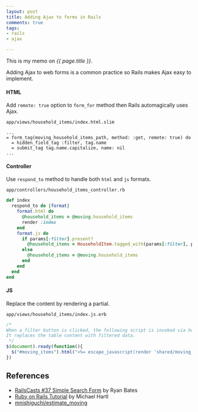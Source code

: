 ```yaml
---
layout: post
title: Adding Ajax to forms in Rails
comments: true
tags:
- rails
- ajax

---
```


This is my memo on *{{ page.title }}*.

<!--more-->

Adding Ajax to web forms is a common practice so Rails makes Ajax easy to implement.

#### HTML

Add `remote: true` option to `form_for` method then Rails automagically uses Ajax.

`app/views/household_items/index.html.slim`

```slim
...
= form_tag(moving_household_items_path, method: :get, remote: true) do
  = hidden_field_tag :filter, tag.name
  = submit_tag tag.name.capitalize, name: nil
...
```

#### Controller

Use `respond_to` method to handle both `html` and `js` formats.

`app/controllers/household_items_controller.rb`

```rb
def index
  respond_to do |format|
    format.html do
      @household_items = @moving.household_items
      render :index
    end
    format.js do
      if params[:filter].present?
        @household_items = HouseholdItem.tagged_with(params[:filter], params[:moving_id])
      else
        @household_items = @moving.household_items
      end
    end
  end
end
```

#### JS

Replace the content by rendering a partial.

`app/views/household_items/index.js.erb`

```js
/*
When a filter button is clicked, the following script is invoked via household_items#index action.
It replaces the table content with filtered data.
 */
$(document).ready(function(){
  $("#moving_items").html("<%= escape_javascript(render 'shared/moving_items', moving: @moving, household_items: @household_items) %>")
})
```

## References

- [RailsCasts #37 Simple Search Form](http://railscasts.com/episodes/37-simple-search-form) by Ryan Bates
- [Ruby on Rails Tutorial](https://www.railstutorial.org/book/following_users#sec-a_working_follow_button_with_ajax) by Michael Hartl
- [mnishiguchi/estimate_moving](https://github.com/mnishiguchi/estimate_moving/tree/master)
